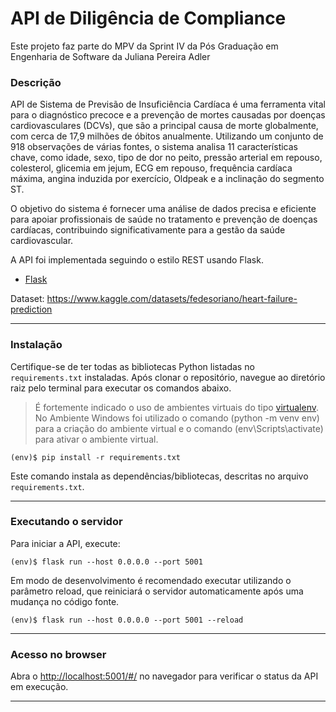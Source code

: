 # API de Diligência de Compliance


Este projeto faz parte do MPV da Sprint IV da Pós Graduação em Engenharia de Software da Juliana Pereira Adler

### Descrição
API de Sistema de Previsão de Insuficiência Cardíaca é uma ferramenta vital para o diagnóstico precoce e a prevenção de mortes causadas por doenças cardiovasculares (DCVs), que são a principal causa de morte globalmente, com cerca de 17,9 milhões de óbitos anualmente. Utilizando um conjunto de 918 observações de várias fontes, o sistema analisa 11 características chave, como idade, sexo, tipo de dor no peito, pressão arterial em repouso, colesterol, glicemia em jejum, ECG em repouso, frequência cardíaca máxima, angina induzida por exercício, Oldpeak e a inclinação do segmento ST.

O objetivo do sistema é fornecer uma análise de dados precisa e eficiente para apoiar profissionais de saúde no tratamento e prevenção de doenças cardíacas, contribuindo significativamente para a gestão da saúde cardiovascular.

A API foi implementada seguindo o estilo REST usando Flask.
 - [Flask](https://flask.palletsprojects.com/en/2.3.x/) 

Dataset: https://www.kaggle.com/datasets/fedesoriano/heart-failure-prediction

---
### Instalação

Certifique-se de ter todas as bibliotecas Python listadas no `requirements.txt` instaladas. Após clonar o repositório, navegue ao diretório raiz pelo terminal para executar os comandos abaixo.

> É fortemente indicado o uso de ambientes virtuais do tipo [virtualenv](https://virtualenv.pypa.io/en/latest/installation.html).
> No Ambiente Windows foi utilizado o comando (python -m venv env) para a criação do ambiente virtual e o comando (env\Scripts\activate) para ativar o ambiente virtual.

```
(env)$ pip install -r requirements.txt
```
Este comando instala as dependências/bibliotecas, descritas no arquivo `requirements.txt`.

---
### Executando o servidor

Para iniciar a API, execute:

```
(env)$ flask run --host 0.0.0.0 --port 5001
```

Em modo de desenvolvimento é recomendado executar utilizando o parâmetro reload, que reiniciará o servidor automaticamente após uma mudança no código fonte. 

```
(env)$ flask run --host 0.0.0.0 --port 5001 --reload
```

---
### Acesso no browser

Abra o [http://localhost:5001/#/](http://localhost:5001/#/) no navegador para verificar o status da API em execução.

---